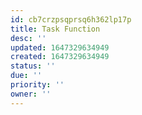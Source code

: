 ```yaml
---
id: cb7crzpsqprsq6h362lp17p
title: Task Function
desc: ''
updated: 1647329634949
created: 1647329634949
status: ''
due: ''
priority: ''
owner: ''
---
```


